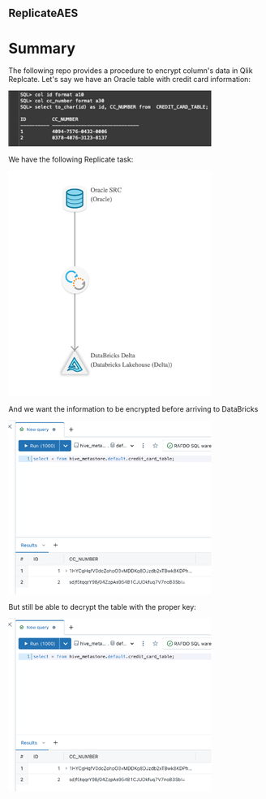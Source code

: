 ## ReplicateAES 

# Summary
The following repo provides a procedure to encrypt column's data in Qlik Replcate. Let's say we have an Oracle table with credit card information:

<img src="images/oracle_query.png" width="400">

We have the following Replicate task:

<img src="images/replicate_task.png" width="400">

And we want the information to be encrypted before arriving to DataBricks

<img src="images/databricks_enc_query.png" width="400">

But still be able to decrypt the table with the proper key:

<img src="images/databricks_enc_query.png" width="400">


